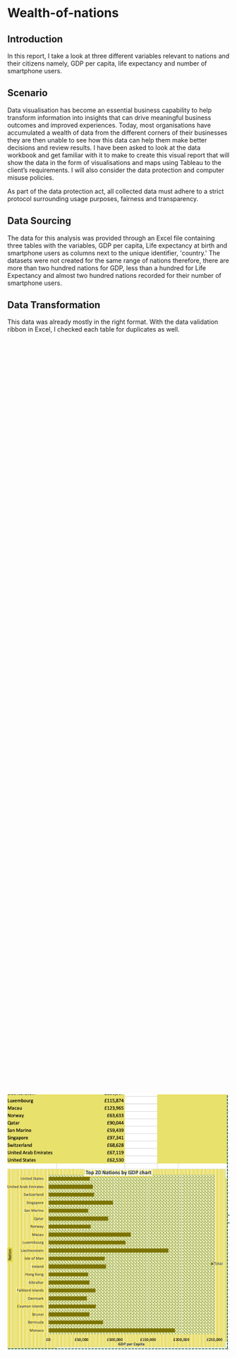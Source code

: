 # Wealth-of-nations

<h2>Introduction</h2>
In this report, I take a look at three different variables relevant to nations and their citizens namely, GDP per capita, life expectancy and number of smartphone users. 

<h2> Scenario</h2>
Data visualisation has become an essential business capability to help transform information into insights that can drive meaningful business outcomes and improved experiences. Today, most organisations have accumulated a wealth of data from the different corners of their businesses they are then unable to see how this data can help them make better decisions and review results.
I have been asked to look at the data workbook and get familiar with it to make to create this visual report that will show the data in the form of visualisations and maps using Tableau to the client’s requirements. I will also consider the data protection and computer misuse policies. 
<br>

As part of the data protection act, all collected data must adhere to a strict protocol surrounding usage purposes, fairness and transparency. 

<h2> Data Sourcing</h2>
The data for this analysis was provided through an Excel file containing three tables with the variables, GDP per capita, Life expectancy at birth and smartphone users as columns next to the unique identifier, 'country.' The datasets were not created for the same range of nations therefore, there are more than two hundred nations for GDP, less than a hundred for Life Expectancy and almost two hundred nations recorded for their number of smartphone users. 

<h2> Data Transformation</h2>
This data was already mostly in the right format. With the data validation ribbon in Excel, I checked each table for duplicates as well.
<br>
<br>

<div style="display: flex; justify-content: center; align-items: center; height: 100vh;">
<img src="https://github.com/jdasia/Wealth-of-nations/blob/main/assets/Top20GDP_filtered.png", align="center", style="display: block; amrgin: 0 auto;" >
</div>

I filtered the GDP per capita table using a pivot table to get all records for the year, 2019 and also for the top 20. After this I was ready to create some visualisations to investigate any possible relations between GDP per capita and the rest of the data.

<h2> Analysis and Visualisation</h2>
In Tableau I linked all three tables together based on the respective field names for nation(s).
Analysis required an assessment of the relationships between GDP per capita and the other two variables to find out if there were any clear relationships between them. This formed the most insightful part of the analysis after investigating GDP by filtering for the top 20 nations. 

<div style="display: flex; justify-content: center; align-items: center; height: 100vh;">
<img src="https://github.com/jdasia/Wealth-of-nations/blob/main/assets/top20GDP_bars.png", align="center", style="display: block; amrgin: 0 auto;" >
</div>
<br>


In the bar chart above, it is easy to make observations on the top twenty nations sorted in descending order. Monaco is first with the greatest GDP per capita. At the other end is Denmark at postition 20 in the sort. 
<br>
<div style="display: flex; justify-content: center; align-items: center; height: 100vh;">
<img src="https://github.com/jdasia/Wealth-of-nations/blob/main/assets/GDP_LifeX.png", align="center", style="display: block; amrgin: 0 auto;" >
</div>

<h4> Comparing levels of GDP by life expectancy</h4>
<br>
With an idea of the top nations competing for GDP per capita, I sought to investigate the relationship between GDP per capita and life expectancy. To assess these properties, it may be good to use a logarithmic scale for GDP and keep life expectancy the same. This changed the shape of the data to allow for easy identification of any trends or outliers. 
<br>
<br>
On making any selection of the square plots, the key variables being examined can be seen in the tooltip as shown in the image. 'Rwanda' is seen to have a GDP per capita value of '2227' and a life expectancty of about sixty-nine. At the edge of it's GDP per capits level on the chart, it can de deduced that the selected nation is in the upper percentile of life expectancy for nations around the same level of GDP. 
<br>
<br>
A more obvious trend is the increase in life expectancy as GDP per capita appreciates. At the top of this chart is 'Liechtenstein', the highest GDP per capita in the bar chart exempting 'Monaco'. Closer to the end of the the x-axis with a value of about '80.70', it can be deduced that life expectancy increases with GDP. 
Just below, 'Liechstenstein', 'Luxemborg' is plotted further to the right of the x-axis with a greater life expectancy, hovering at the top of the GDP axis. Singapore to the right of 'Luxemborg' has a greater life expectancy although its GDP falters a bit at 97341 GDP per capita. 'Singapore' is in the upper percentile both in the overall chart and at its GDP range. 

<br>
<h4> GDP per capita by count of smartphone users</h4>
<div style="display: flex; justify-content: center; align-items: center; height: 100vh;">
<img src="https://github.com/jdasia/Wealth-of-nations/blob/main/assets/GDP_Smartphones.png", align="center", style="display: block; amrgin: 0 auto;" >
</div>

 <br>
 In this chart, it can be said that the smartphones are clustered at the bottom and the top parts of the chart show a range of values which are breaking out in a separate pattern. At first glance, I can assume the top few values are anomalies since they are closer to the left side of the data. On a relationship between the two, I believe there is no strong correlation between the two data points due to the cluser and various nations at the greatest GDP having much less smartphone users than some other nations such as 'india' and 'China'. 


<h2> Conclusion</h2>
To conclude, it is easier to come to conclusions about some of the data. In the case of GDP per capita and life expectancy, I can say that smartphone users  and GDP per capita can relate to life expectancy in an ascending manner which can be said like as the GDP per capita increases so does the life expectancy. 



























